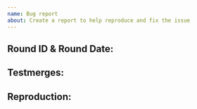 ```yaml
---
name: Bug report
about: Create a report to help reproduce and fix the issue
---
```


<!-- Write **BELOW** The Headers and **ABOVE** The comments else it may not be viewable -->

## Round ID & Round Date:

<!--- **INCLUDE THE ROUND ID AND THE ROUND DATE**
If you discovered this issue from playing RoyaleStation hosted servers:-->

## Testmerges:

<!-- If you're certain the issue is to be caused by a test merge [OOC tab -> Show Server Revision], report it in the pull request's comment section rather than on the tracker(If you're unsure you can refer to the issue number by prefixing said number with #. The issue number can be found beside the title after submitting it to the tracker).If no testmerges are active, feel free to remove this section. -->

## Reproduction:

<!-- Explain your issue in detail, including the steps to reproduce it. Issues without proper reproduction steps or explanation are open to being ignored/closed by maintainers.-->

<!-- **For Admins:** Oddities induced by var-edits and other admin tools are not necessarily bugs. Verify that your issues occur under regular circumstances before reporting them. -->
